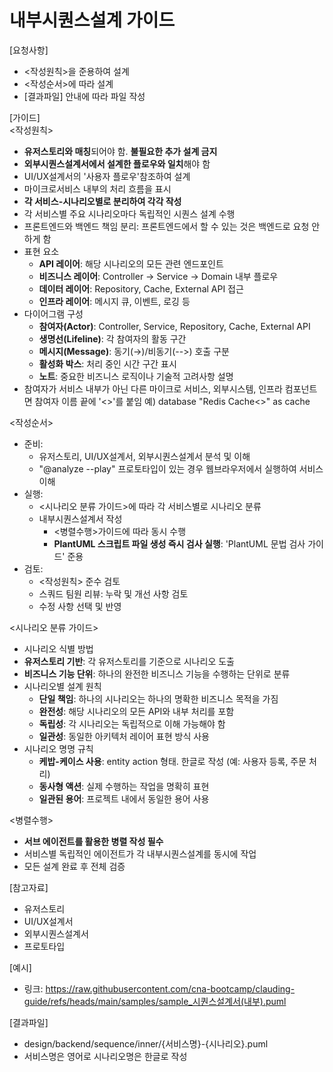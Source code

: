 # 내부시퀀스설계 가이드 

[요청사항]
- <작성원칙>을 준용하여 설계
- <작성순서>에 따라 설계
- [결과파일] 안내에 따라 파일 작성 

[가이드]  
<작성원칙>
- **유저스토리와 매칭**되어야 함. **불필요한 추가 설계 금지**
- **외부시퀀스설계서에서 설계한 플로우와 일치**해야 함 
- UI/UX설계서의 '사용자 플로우'참조하여 설계
- 마이크로서비스 내부의 처리 흐름을 표시 
- **각 서비스-시나리오별로 분리하여 각각 작성**
- 각 서비스별 주요 시나리오마다 독립적인 시퀀스 설계 수행
- 프론트엔드와 백엔드 책임 분리: 프론트엔드에서 할 수 있는 것은 백엔드로 요청 안하게 함  
- 표현 요소
  - **API 레이어**: 해당 시나리오의 모든 관련 엔드포인트
  - **비즈니스 레이어**: Controller → Service → Domain 내부 플로우
  - **데이터 레이어**: Repository, Cache, External API 접근
  - **인프라 레이어**: 메시지 큐, 이벤트, 로깅 등
- 다이어그램 구성
  - **참여자(Actor)**: Controller, Service, Repository, Cache, External API
  - **생명선(Lifeline)**: 각 참여자의 활동 구간
  - **메시지(Message)**: 동기(→)/비동기(-->) 호출 구분
  - **활성화 박스**: 처리 중인 시간 구간 표시
  - **노트**: 중요한 비즈니스 로직이나 기술적 고려사항 설명
- 참여자가 서비스 내부가 아닌 다른 마이크로 서비스, 외부시스템, 인프라 컴포넌트면 참여자 이름 끝에 '<<E>>'를 붙임 
  예) database "Redis Cache<<E>>" as cache

<작성순서>
- 준비: 
  - 유저스토리, UI/UX설계서, 외부시퀀스설계서 분석 및 이해 
  - "@analyze --play" 프로토타입이 있는 경우 웹브라우저에서 실행하여 서비스 이해
- 실행: 
  - <시나리오 분류 가이드>에 따라 각 서비스별로 시나리오 분류 
  - 내부시퀀스설계서 작성 
    - <병렬수행>가이드에 따라 동시 수행 
    - **PlantUML 스크립트 파일 생성 즉시 검사 실행**: 'PlantUML 문법 검사  가이드' 준용 
- 검토:
  - <작성원칙> 준수 검토
  - 스쿼드 팀원 리뷰: 누락 및 개선 사항 검토
  - 수정 사항 선택 및 반영
  
<시나리오 분류 가이드>
-  시나리오 식별 방법
  - **유저스토리 기반**: 각 유저스토리를 기준으로 시나리오 도출
  - **비즈니스 기능 단위**: 하나의 완전한 비즈니스 기능을 수행하는 단위로 분류
- 시나리오별 설계 원칙
  - **단일 책임**: 하나의 시나리오는 하나의 명확한 비즈니스 목적을 가짐
  - **완전성**: 해당 시나리오의 모든 API와 내부 처리를 포함
  - **독립성**: 각 시나리오는 독립적으로 이해 가능해야 함
  - **일관성**: 동일한 아키텍처 레이어 표현 방식 사용
- 시나리오 명명 규칙
  - **케밥-케이스 사용**: entity action 형태. 한글로 작성 (예: 사용자 등록, 주문 처리)
  - **동사형 액션**: 실제 수행하는 작업을 명확히 표현
  - **일관된 용어**: 프로젝트 내에서 동일한 용어 사용

<병렬수행>
- **서브 에이전트를 활용한 병렬 작성 필수**
- 서비스별 독립적인 에이전트가 각 내부시퀀스설계를 동시에 작업
- 모든 설계 완료 후 전체 검증

[참고자료]
- 유저스토리
- UI/UX설계서
- 외부시퀀스설계서
- 프로토타입

[예시]
- 링크: https://raw.githubusercontent.com/cna-bootcamp/clauding-guide/refs/heads/main/samples/sample_시퀀스설계서(내부).puml

[결과파일]
- design/backend/sequence/inner/{서비스명}-{시나리오}.puml
- 서비스명은 영어로 시나리오명은 한글로 작성  

